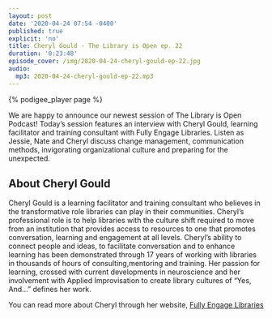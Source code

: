 ```yaml
---
layout: post
date: '2020-04-24 07:54 -0400'
published: true
explicit: 'no'
title: Cheryl Gould - The Library is Open ep. 22
duration: '0:23:48'
episode_cover: /img/2020-04-24-cheryl-gould-ep-22.jpg
audio:
  mp3: 2020-04-24-cheryl-gould-ep-22.mp3
---
```


{% podigee_player page %}

We are happy to announce our newest session of The Library is Open Podcast! Today’s session features an interview with Cheryl Gould, learning facilitator and training consultant with Fully Engage Libraries. Listen as Jessie, Nate and Cheryl discuss change management, communication methods, invigorating organizational culture and preparing for the unexpected.


## About Cheryl Gould 

Cheryl Gould is a learning facilitator and training consultant who believes in the transformative role libraries can play in their communities.  Cheryl’s professional role is to help libraries with the culture shift required to move from an institution that provides access to resources to one that promotes conversation, learning and engagement at all levels.  Cheryl’s ability to connect people and ideas, to facilitate conversation and to enhance learning has been demonstrated through 17 years of working with libraries in thousands of hours of consulting,mentoring and training.  Her passion for learning, crossed with current developments in neuroscience and her involvement with Applied Improvisation to create library cultures of “Yes, And…” defines her work.

You can read more about Cheryl through her website, [Fully Engage Libraries](http://www.fullyengagedlibraries.com/ "FEL")

